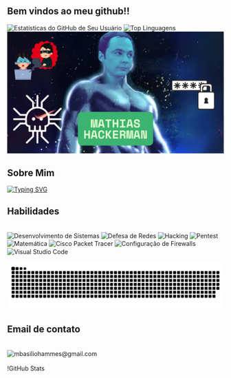 ## Bem vindos ao meu github!!
![Estatísticas do GitHub de Seu Usuário](https://github-readme-stats.vercel.app/api?username=seu-usuario&show_icons=true&theme=dracula&include_all_commits=true&count_private=true)
![Top Linguagens](https://github-readme-stats.vercel.app/api/top-langs/?username=seu-usuario&layout=compact&langs_count=7&theme=dracula)
![Banner legal](banner.png)

## Sobre Mim
[![Typing SVG](https://readme-typing-svg.herokuapp.com?font=Poppins&size=36&duration=8000&pause=1000&color=9FCFE4&center=true&width=750&height=80&lines=Defesa+de+Redes+pela+CISCO;Introdu%C3%A7%C3%A3o+a+Ciberseguran%C3%A7a+pela+CISCO;Desenvolvimento+de+Sistemas+pelo+SENAI;Investigador+OSINT;Estudante+de+Hacking+%C3%A9tico;Perito+em+Matem%C3%A1tica)](https://git.io/typing-svg)


## Habilidades
<div style="display: inline_block"><br/>
    <img align="center" alt="Desenvolvimento de Sistemas" src="https://img.shields.io/badge/Desenvolvimento%20de%20Sistemas-6C7A88?style=for-the-badge&logo=code&logoColor=ffffff" />
    <img align="center" alt="Defesa de Redes" src="https://img.shields.io/badge/Defesa%20de%20Redes-6A6A6A?style=for-the-badge&logo=shield&logoColor=ffffff" />
    <img align="center" alt="Hacking" src="https://img.shields.io/badge/Hacking-4C9A2A?style=for-the-badge&logo=bug&logoColor=ffffff" />
    <img align="center" alt="Pentest" src="https://img.shields.io/badge/Pentest-4B4B4B?style=for-the-badge&logo=lock&logoColor=ffffff" />
    <img align="center" alt="Matemática" src="https://img.shields.io/badge/Matemática-6C7A88?style=for-the-badge&logo=calculator&logoColor=ffffff" />
    <img align="center" alt="Cisco Packet Tracer" src="https://img.shields.io/badge/Cisco%20Packet%20Tracer-006A75?style=for-the-badge&logo=cisco&logoColor=ffffff" />
    <img align="center" alt="Configuração de Firewalls" src="https://img.shields.io/badge/Configuração%20de%20Firewalls-B25B4C?style=for-the-badge&logo=firefox&logoColor=ffffff" />
    <img align="center" alt="Visual Studio Code" src="https://img.shields.io/badge/Visual%20Studio%20Code-4A6E92?style=for-the-badge&logo=visual-studio-code&logoColor=ffffff" />
</div><br/>


<picture>
  <source media="(prefers-color-scheme: dark)" srcset="https://raw.githubusercontent.com/debysouza/debysouza/output/github-contribution-grid-snake-dark.svg">
  <source media="(prefers-color-scheme: light)" srcset="https://raw.githubusercontent.com/debysouza/debysouza/output/github-contribution-grid-snake.svg">
  <img alt="github contribution grid snake animation" src="https://raw.githubusercontent.com/debysouza/debysouza/output/github-contribution-grid-snake.svg">
</picture>


## Email de contato
<div style="display: inline_block"><br/>
    <img align="center" alt="mbasiliohammes@gmail.com" src="https://img.shields.io/badge/mbasiliohammes-B2B2B6?style=for-the-badge&logo=visualstudiot&logoColor=2B2C36" />
</div></br>
!GitHub Stats

